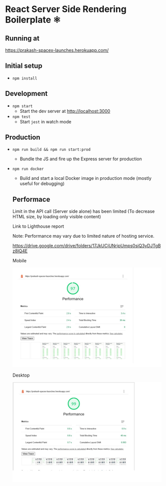 # React Server Side Rendering Boilerplate ⚛️

## Running at

https://prakash-spacex-launches.herokuapp.com/

## Initial setup

- `npm install`

## Development

- `npm start`
  - Start the dev server at [http://localhost:3000](http://localhost:3000)
- `npm test`
  - Start `jest` in watch mode

## Production

- `npm run build && npm run start:prod`
  - Bundle the JS and fire up the Express server for production
- `npm run docker`
  - Build and start a local Docker image in production mode (mostly useful for debugging)
  
  ## Performace
  
  Limit in the API call (Server side alone) has been limited (To decrease HTML size, by loading only visible content)
  
  Link to Lighthouse report
  
  Note: Performance may vary due to limited nature of hosting service.
  
  https://drive.google.com/drive/folders/17JkUCjUNripUmps0siQ3yDJTgBz8lQ4E
  
  Mobile
  
  ![alt text](https://github.com/Prakashn37/spacex-launches/blob/master/public/Lighthouse%20Mobile.jpg)
  
  Desktop
  
  ![alt text](https://github.com/Prakashn37/spacex-launches/blob/master/public/Lighthouse%20Desktop.jpg)
